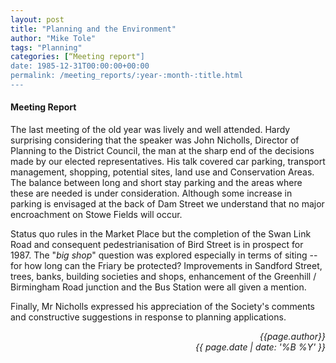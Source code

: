```yaml
---
layout: post
title: "Planning and the Environment"
author: "Mike Tole"
tags: "Planning"
categories: [“Meeting report"]
date: 1985-12-31T00:00:00+00:00
permalink: /meeting_reports/:year-:month-:title.html
---
```

#### Meeting Report ####

The last meeting of the old year was lively and well attended. Hardy surprising considering that the speaker was John Nicholls, Director of Planning to the District Council, the man at the sharp end of the decisions made by our elected representatives. His talk covered car parking, transport management, shopping, potential sites, land use and Conservation Areas. The balance between long and short stay parking and the areas where these are needed is under consideration. Although some increase in parking is envisaged at the back of Dam Street we understand that no major encroachment on Stowe Fields will occur. 

Status quo rules in the Market Place but the completion of the Swan Link Road and consequent pedestrianisation of Bird Street is in prospect for 1987. The "*big shop*" question was explored especially in terms of siting -- for how long can the Friary be protected? Improvements in Sandford Street, trees, banks, building societies and shops, enhancement of the Greenhill / Birmingham Road junction and the Bus Station were all given a mention. 

Finally, Mr Nicholls expressed his appreciation of the Society's comments and constructive suggestions in response to planning applications. 

<p align="right"><i> {{page.author}} <br> {{ page.date | date: '%B %Y' }} </i></p>
